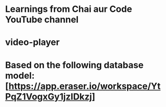 # Learnings from Chai aur Code YouTube channel

# video-player

# Based on the following database model: [https://app.eraser.io/workspace/YtPqZ1VogxGy1jzIDkzj]
